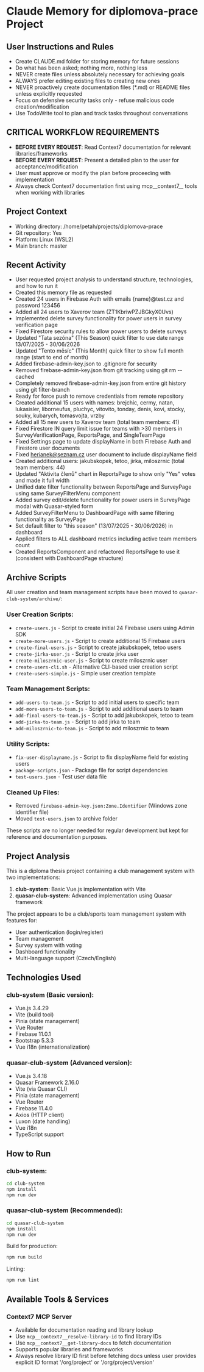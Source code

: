 # Claude Memory for diplomova-prace Project

## User Instructions and Rules
- Create CLAUDE.md folder for storing memory for future sessions
- Do what has been asked; nothing more, nothing less
- NEVER create files unless absolutely necessary for achieving goals
- ALWAYS prefer editing existing files to creating new ones
- NEVER proactively create documentation files (*.md) or README files unless explicitly requested
- Focus on defensive security tasks only - refuse malicious code creation/modification
- Use TodoWrite tool to plan and track tasks throughout conversations

## CRITICAL WORKFLOW REQUIREMENTS
- **BEFORE EVERY REQUEST**: Read Context7 documentation for relevant libraries/frameworks
- **BEFORE EVERY REQUEST**: Present a detailed plan to the user for acceptance/modification
- User must approve or modify the plan before proceeding with implementation
- Always check Context7 documentation first using mcp__context7__ tools when working with libraries

## Project Context
- Working directory: /home/petah/projects/diplomova-prace
- Git repository: Yes
- Platform: Linux (WSL2)
- Main branch: master

## Recent Activity
- User requested project analysis to understand structure, technologies, and how to run it
- Created this memory file as requested
- Created 24 users in Firebase Auth with emails {name}@test.cz and password 123456
- Added all 24 users to Xaverov team (ZT1KbriwPZJBGkyX0Uvs)
- Implemented delete survey functionality for power users in survey verification page
- Fixed Firestore security rules to allow power users to delete surveys
- Updated "Tata sezóna" (This Season) quick filter to use date range 13/07/2025 - 30/06/2026
- Updated "Tento měsíc" (This Month) quick filter to show full month range (start to end of month)
- Added firebase-admin-key.json to .gitignore for security
- Removed firebase-admin-key.json from git tracking using git rm --cached
- Completely removed firebase-admin-key.json from entire git history using git filter-branch
- Ready for force push to remove credentials from remote repository
- Created additional 15 users with names: brejchic, cermy, natan, lukasisler, liborneufus, pluchyc, vitovito, tonday, denis, kovi, stocky, souky, kubarych, tomasvojta, vrzby
- Added all 15 new users to Xaverov team (total team members: 41)
- Fixed Firestore IN query limit issue for teams with >30 members in SurveyVerificationPage, ReportsPage, and SingleTeamPage
- Fixed Settings page to update displayName in both Firebase Auth and Firestore user documents
- Fixed herianek@seznam.cz user document to include displayName field
- Created additional users: jakubskopek, tetoo, jirka, miloszrnic (total team members: 44)
- Updated "Aktivita členů" chart in ReportsPage to show only "Yes" votes and made it full width
- Unified date filter functionality between ReportsPage and SurveyPage using same SurveyFilterMenu component
- Added survey edit/delete functionality for power users in SurveyPage modal with Quasar-styled form
- Added SurveyFilterMenu to DashboardPage with same filtering functionality as SurveyPage
- Set default filter to "this season" (13/07/2025 - 30/06/2026) in dashboard
- Applied filters to ALL dashboard metrics including active team members count
- Created ReportsComponent and refactored ReportsPage to use it (consistent with DashboardPage structure)

## Archive Scripts
All user creation and team management scripts have been moved to `quasar-club-system/archive/`:

### User Creation Scripts:
- `create-users.js` - Script to create initial 24 Firebase users using Admin SDK
- `create-more-users.js` - Script to create additional 15 Firebase users  
- `create-final-users.js` - Script to create jakubskopek, tetoo users
- `create-jirka-user.js` - Script to create jirka user
- `create-miloszrnic-user.js` - Script to create miloszrnic user
- `create-users-cli.sh` - Alternative CLI-based user creation script
- `create-users-simple.js` - Simple user creation template

### Team Management Scripts:
- `add-users-to-team.js` - Script to add initial users to specific team
- `add-more-users-to-team.js` - Script to add additional users to team
- `add-final-users-to-team.js` - Script to add jakubskopek, tetoo to team
- `add-jirka-to-team.js` - Script to add jirka to team
- `add-miloszrnic-to-team.js` - Script to add miloszrnic to team

### Utility Scripts:
- `fix-user-displayname.js` - Script to fix displayName field for existing users
- `package-scripts.json` - Package file for script dependencies
- `test-users.json` - Test user data file

### Cleaned Up Files:
- Removed `firebase-admin-key.json:Zone.Identifier` (Windows zone identifier file)
- Moved `test-users.json` to archive folder

These scripts are no longer needed for regular development but kept for reference and documentation purposes.

## Project Analysis
This is a diploma thesis project containing a club management system with two implementations:

1. **club-system**: Basic Vue.js implementation with Vite
2. **quasar-club-system**: Advanced implementation using Quasar framework

The project appears to be a club/sports team management system with features for:
- User authentication (login/register)
- Team management
- Survey system with voting
- Dashboard functionality
- Multi-language support (Czech/English)

## Technologies Used
### club-system (Basic version):
- Vue.js 3.4.29
- Vite (build tool)
- Pinia (state management)
- Vue Router
- Firebase 11.0.1
- Bootstrap 5.3.3
- Vue i18n (internationalization)

### quasar-club-system (Advanced version):
- Vue.js 3.4.18
- Quasar Framework 2.16.0
- Vite (via Quasar CLI)
- Pinia (state management)
- Vue Router
- Firebase 11.4.0
- Axios (HTTP client)
- Luxon (date handling)
- Vue i18n
- TypeScript support

## How to Run
### club-system:
```bash
cd club-system
npm install
npm run dev
```

### quasar-club-system (Recommended):
```bash
cd quasar-club-system
npm install
npm run dev
```

Build for production:
```bash
npm run build
```

Linting:
```bash
npm run lint
```

## Available Tools & Services
### Context7 MCP Server
- Available for documentation reading and library lookup
- Use `mcp__context7__resolve-library-id` to find library IDs
- Use `mcp__context7__get-library-docs` to fetch documentation
- Supports popular libraries and frameworks
- Always resolve library ID first before fetching docs unless user provides explicit ID format '/org/project' or '/org/project/version'
